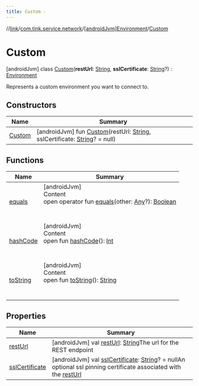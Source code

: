 ```yaml
---
title: Custom -
---
```

//[link](../../../index.md)/[com.tink.service.network](../../index.md)/[[androidJvm]Environment](../index.md)/[Custom](index.md)



# Custom  
 [androidJvm] class [Custom](index.md)(**restUrl**: [String](https://kotlinlang.org/api/latest/jvm/stdlib/kotlin/-string/index.html), **sslCertificate**: [String](https://kotlinlang.org/api/latest/jvm/stdlib/kotlin/-string/index.html)?) : [Environment](../index.md)

Represents a custom environment you want to connect to.

   


## Constructors  
  
|  Name|  Summary| 
|---|---|
| <a name="com.tink.service.network/Environment.Custom/Custom/#kotlin.String#kotlin.String?/PointingToDeclaration/"></a>[Custom](-custom.md)| <a name="com.tink.service.network/Environment.Custom/Custom/#kotlin.String#kotlin.String?/PointingToDeclaration/"></a> [androidJvm] fun [Custom](-custom.md)(restUrl: [String](https://kotlinlang.org/api/latest/jvm/stdlib/kotlin/-string/index.html), sslCertificate: [String](https://kotlinlang.org/api/latest/jvm/stdlib/kotlin/-string/index.html)? = null)   <br>


## Functions  
  
|  Name|  Summary| 
|---|---|
| <a name="kotlin/Any/equals/#kotlin.Any?/PointingToDeclaration/"></a>[equals](../../../com.tink.service.user/[android-jvm]-user-profile-service-impl/index.md#%5Bkotlin%2FAny%2Fequals%2F%23kotlin.Any%3F%2FPointingToDeclaration%2F%5D%2FFunctions%2F-586840090)| <a name="kotlin/Any/equals/#kotlin.Any?/PointingToDeclaration/"></a>[androidJvm]  <br>Content  <br>open operator fun [equals](../../../com.tink.service.user/[android-jvm]-user-profile-service-impl/index.md#%5Bkotlin%2FAny%2Fequals%2F%23kotlin.Any%3F%2FPointingToDeclaration%2F%5D%2FFunctions%2F-586840090)(other: [Any](https://kotlinlang.org/api/latest/jvm/stdlib/kotlin/-any/index.html)?): [Boolean](https://kotlinlang.org/api/latest/jvm/stdlib/kotlin/-boolean/index.html)  <br><br><br>
| <a name="kotlin/Any/hashCode/#/PointingToDeclaration/"></a>[hashCode](../../../com.tink.service.user/[android-jvm]-user-profile-service-impl/index.md#%5Bkotlin%2FAny%2FhashCode%2F%23%2FPointingToDeclaration%2F%5D%2FFunctions%2F-586840090)| <a name="kotlin/Any/hashCode/#/PointingToDeclaration/"></a>[androidJvm]  <br>Content  <br>open fun [hashCode](../../../com.tink.service.user/[android-jvm]-user-profile-service-impl/index.md#%5Bkotlin%2FAny%2FhashCode%2F%23%2FPointingToDeclaration%2F%5D%2FFunctions%2F-586840090)(): [Int](https://kotlinlang.org/api/latest/jvm/stdlib/kotlin/-int/index.html)  <br><br><br>
| <a name="kotlin/Any/toString/#/PointingToDeclaration/"></a>[toString](../../../com.tink.service.user/[android-jvm]-user-profile-service-impl/index.md#%5Bkotlin%2FAny%2FtoString%2F%23%2FPointingToDeclaration%2F%5D%2FFunctions%2F-586840090)| <a name="kotlin/Any/toString/#/PointingToDeclaration/"></a>[androidJvm]  <br>Content  <br>open fun [toString](../../../com.tink.service.user/[android-jvm]-user-profile-service-impl/index.md#%5Bkotlin%2FAny%2FtoString%2F%23%2FPointingToDeclaration%2F%5D%2FFunctions%2F-586840090)(): [String](https://kotlinlang.org/api/latest/jvm/stdlib/kotlin/-string/index.html)  <br><br><br>


## Properties  
  
|  Name|  Summary| 
|---|---|
| <a name="com.tink.service.network/Environment.Custom/restUrl/#/PointingToDeclaration/"></a>[restUrl](index.md#%5Bcom.tink.service.network%2FEnvironment.Custom%2FrestUrl%2F%23%2FPointingToDeclaration%2F%5D%2FProperties%2F-586840090)| <a name="com.tink.service.network/Environment.Custom/restUrl/#/PointingToDeclaration/"></a> [androidJvm] val [restUrl](index.md#%5Bcom.tink.service.network%2FEnvironment.Custom%2FrestUrl%2F%23%2FPointingToDeclaration%2F%5D%2FProperties%2F-586840090): [String](https://kotlinlang.org/api/latest/jvm/stdlib/kotlin/-string/index.html)The url for the REST endpoint   <br>
| <a name="com.tink.service.network/Environment.Custom/sslCertificate/#/PointingToDeclaration/"></a>[sslCertificate](index.md#%5Bcom.tink.service.network%2FEnvironment.Custom%2FsslCertificate%2F%23%2FPointingToDeclaration%2F%5D%2FProperties%2F-586840090)| <a name="com.tink.service.network/Environment.Custom/sslCertificate/#/PointingToDeclaration/"></a> [androidJvm] val [sslCertificate](index.md#%5Bcom.tink.service.network%2FEnvironment.Custom%2FsslCertificate%2F%23%2FPointingToDeclaration%2F%5D%2FProperties%2F-586840090): [String](https://kotlinlang.org/api/latest/jvm/stdlib/kotlin/-string/index.html)? = nullAn optional ssl pinning certificate associated with the [restUrl](../rest-url.md)   <br>

